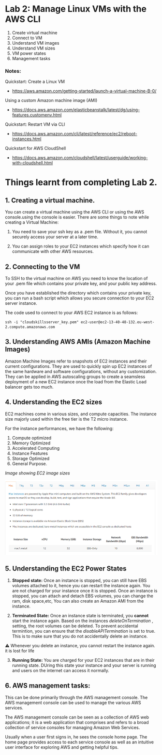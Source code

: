 # Lab 2: Manage Linux VMs with the AWS CLI

1. Create virtual machine
2. Connect to VM
3. Understand VM images
4. Understand VM sizes
5. VM power states
6. Management tasks

### Notes:

Quickstart: Create a Linux VM

- https://aws.amazon.com/getting-started/launch-a-virtual-machine-B-0/

Using a custom Amazon machine image (AMI)

- https://docs.aws.amazon.com/elasticbeanstalk/latest/dg/using-features.customenv.html

Quickstart: Restart VM via CLI

- https://docs.aws.amazon.com/cli/latest/reference/ec2/reboot-instances.html

Quickstart for AWS CloudShell

- https://docs.aws.amazon.com/cloudshell/latest/userguide/working-with-cloudshell.html

# Things learnt from completing Lab 2.

## 1. Creating a virtual machine.

You can create a virtual machine using the AWS CLI or using the AWS console.using the console is easier. There are some things to note while creating a Virtual Machine:

1. You need to save your ssh key as a .pem file. Without it, you cannot securely access your server at a later time.

2. You can assign roles to your EC2 instances which specify how it can communicate with other AWS resources.

## 2. Connecting to the VM

To SSH to the virtual machine on AWS you need to know the location of your .pem file which contains your private key, and your public key address.

Once you have established the directory which contains your private key, you can run a bash script which allows you secure connection to your EC2 server instance.

The code used to connect to your AWS EC2 instance is as follows:

```
ssh -i "cloudskillsserver_key.pem" ec2-user@ec2-13-40-48-132.eu-west-2.compute.amazonaws.com
```


## 3. Understanding AWS AMIs (Amazon Machine Images)

Amazon Machine Images refer to snapshots of EC2 instances and their current configurations. They are used to quickly spin up EC2 instances of the same hardware and software configurations, without any customization. They can be applied in AWS autoscaling groups to create a seamsless deployment of a new EC2 instance once the load from the Elastic Load balancer gets too much.



## 4. Understanding the EC2 sizes

EC2 machines come in various sizes, and compute capacities.
The instance size majorly used within the free tier is the T2 micro instance.

For the instance performances, we have the following:

1. Compute optimized
2. Memory Optimized
3. Accelerated Computing
4. Instance Features
5. Storage Optimized
6. General Purpose.

*Image showing EC2 image sizes*

![image showing EC2 instance sizes](../../Week3/LAB1/images/instance-sizes.png)
## 5. Understanding the EC2 Power States

1. **Stopped state:** Once an instance is stopped, you can still have EBS volumes attached to it, hence you can restart the instance again. You are not charged for your instance once it is stopped. Once an instance is stopped, you can attach and detach EBS volumes, you can change the ram, disk space,etc, You can also create an Amazon AMI from the instance.

2. **Terminated State:** Once an instance state is terminated, you **cannot** start the instance again. Based on the instances _deleteOnTermination_ , setting, the root volumes can be deleted. To prevent accidental termintion, you can ensure that the _disableAPITermination_ is set to true. This is to make sure that you do not accidentally delete an instance.

&#9888; Whenever you delete an instance, you cannot restart the instance again. it is lost for life

3. **Running State:** You are charged for your EC2 instances that are in their running state. DUring this state your instance and your server is running and users on the internet can access it normally.

## 6. AWS management tasks:

This can be done primarily through the AWS management console.
The AWS management console can be used to manage the various AWS services.

The AWS management console can be seen as a collection of AWS web applications; it is a web application that comprises and refers to a broad collection of service consoles for managing Amazon Web Services.

Usually when a user first signs in, he sees the console home page. The home page provides access to each service console as well as an intuitive user interface for exploring AWS and getting helpful tips.
